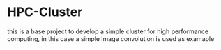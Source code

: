 # HPC-Cluster
this is a base project to develop a simple cluster for high performance computing, in this case a simple image convolution is used as examaple
